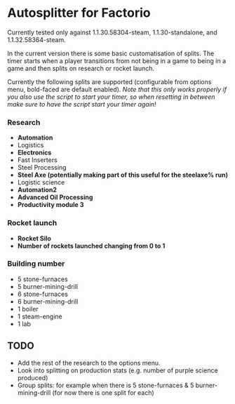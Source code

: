 # Autosplitter for Factorio

Currently tested only against 1.1.30.58304-steam, 1.1.30-standalone, and 1.1.32.58364-steam.

In the current version there is some basic customatisation of splits. The timer starts when a player transitions from not being in a game to being in a game and then splits on research or rocket launch.

Currently the following splits are supported (configurable from options menu, bold-faced are default enabled).
_Note that this only works properly if you also use the script to start your timer, so when resetting in between make sure to have the script start your timer again!_

### Research
- **Automation**
- Logistics
- **Electronics**
- Fast Inserters
- Steel Processing
- **Steel Axe (potentially making part of this useful for the steelaxe% run)**
- Logistic science
- **Automation2**
- **Advanced Oil Processing**
- **Productivity module 3**
### Rocket launch
- **Rocket Silo**
- **Number of rockets launched changing from 0 to 1**

### Building number
- 5 stone-furnaces
- 5 burner-mining-drill
- 6 stone-furnaces
- 6 burner-mining-drill
- 1 boiler
- 1 steam-engine
- 1 lab


## TODO

- Add the rest of the research to the options menu.
- Look into splitting on production stats (e.g. number of purple science produced)
- Group splits: for example when there is 5 stone-furnaces & 5 burner-mining-drill (for now there is one split for each)
